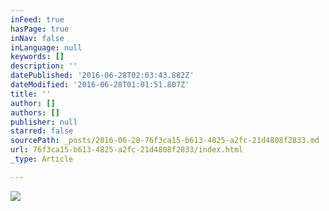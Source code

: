 ```yaml
---
inFeed: true
hasPage: true
inNav: false
inLanguage: null
keywords: []
description: ''
datePublished: '2016-06-28T02:03:43.882Z'
dateModified: '2016-06-28T01:01:51.807Z'
title: ''
author: []
authors: []
publisher: null
starred: false
sourcePath: _posts/2016-06-28-76f3ca15-b613-4825-a2fc-21d4808f2833.md
url: 76f3ca15-b613-4825-a2fc-21d4808f2833/index.html
_type: Article

---
```

![](https://the-grid-user-content.s3-us-west-2.amazonaws.com/a363d365-f9a0-4fa5-af7b-867fd4de6dba.jpg)